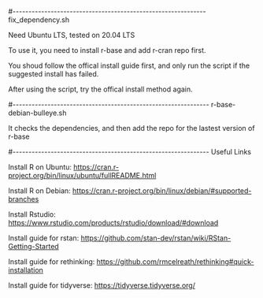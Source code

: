 #-------------------------------------------------------------
fix_dependency.sh

Need Ubuntu LTS, tested on 20.04 LTS

To use it,  you need to install r-base and add r-cran repo first.

You shoud follow the offical install guide first, and only run the script if the suggested install has failed. 

After using the script, try the offical install method again.

#--------------------------------------------------------------
r-base-debian-bulleye.sh

It checks the dependencies, and then add the repo for the lastest version of r-base

#--------------------------------------------------------------
Useful Links

Install R on Ubuntu: https://cran.r-project.org/bin/linux/ubuntu/fullREADME.html

Install R on Debian: https://cran.r-project.org/bin/linux/debian/#supported-branches

Install Rstudio: https://www.rstudio.com/products/rstudio/download/#download 

Install guide for rstan: https://github.com/stan-dev/rstan/wiki/RStan-Getting-Started

Install guide for rethinking: https://github.com/rmcelreath/rethinking#quick-installation

Install guide for tidyverse: https://tidyverse.tidyverse.org/
